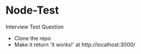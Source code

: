 # Node-Test
Interview Test Question

- Clone the repo
- Make it return 'it works!' at http://localhost:3000/
